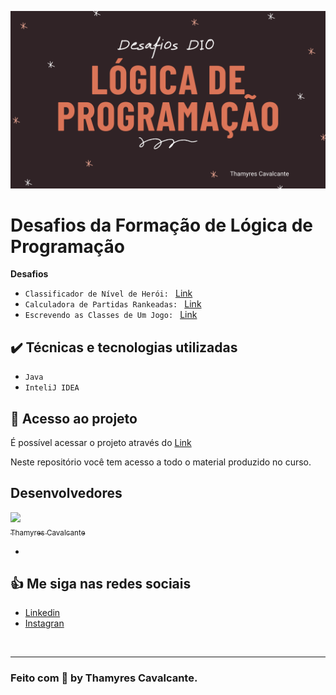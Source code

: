 
![](geral/Capa.png)

# Desafios da Formação de Lógica de Programação

<p align="justify">


**Desafios**

- `Classificador de Nível de Herói: `  [Link](https://www.linkedin.com/in/thamyrescavalcante/)
- `Calculadora de Partidas Rankeadas: ` [Link](https://github.com/Thamyresmya/Desafios-Dio-Logica-Programacao/tree/main/DesafioCalculadora)
- `Escrevendo as Classes de Um Jogo: ` [Link](https://github.com/Thamyresmya/Desafios-Dio-Logica-Programacao/tree/main/DesafioJogo)


</p>


## ✔️ Técnicas e tecnologias utilizadas

- ``Java``
- ``InteliJ IDEA``


## 📁 Acesso ao projeto

É possível acessar o projeto através do [Link](https://github.com/Thamyresmya/Desafios-Dio-Logica-Programacao/tree/main)

Neste repositório você tem acesso a todo o material produzido no curso.



## Desenvolvedores

[<img src="https://github.com/Thamyresmya.png" width=115><br><sub>Thamyres Cavalcante</sub>](https://github.com/Thamyresmya) 

- 

## 👍 Me siga nas redes sociais

- [Linkedin](https://www.linkedin.com/in/thamyrescavalcante/)
- [Instagran](https://www.instagram.com/thamyres__cavalcante/)

<br>

---

### Feito com 💜 by Thamyres Cavalcante.




